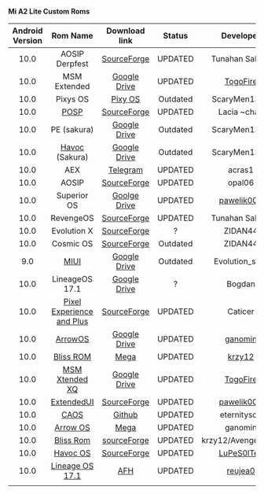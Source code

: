 **Mi A2 Lite Custom Roms**

| Android Version |                           Rom Name                           |                        Download link                         |  Status  |                          Developer                           | Continues | Official | OTA  |
| :-------------: | :----------------------------------------------------------: | :----------------------------------------------------------: | :------: | :----------------------------------------------------------: | :-------: | :------: | :--: |
|      10.0       |                        AOSIP Derpfest                        | [SourceForge](https://sourceforge.net/projects/tunahan-s-builds/files/daisy-builds/DerpFest/) | UPDATED  |                        Tunahan Sahinn                        |     ✔     |    ✔     |  ❌   |
|      10.0       |                         MSM Extended                         | [Google Drive](https://drive.google.com/open?id=114RoL6JAQs9p77w7GMXUP4ic4sAgKvX7) | UPDATED  | [TogoFire](https://forum.xda-developers.com/member.php?u=4230687) |     ❌     |    ❌     |  ❌   |
|      10.0       |                           Pixys OS                           | [Pixy OS](https://drive.google.com/file/d/1hdlfJRyg0zZbIGKsiec-WrkkGj37Ia4N/view?usp=drivesdk) | Outdated |                         ScaryMen1325                         |     ❌     |    ❌     |  ❌   |
|      10.0       | [POSP](https://forum.xda-developers.com/mi-a2-lite/development/9-0-potato-sauce-project-laciachan-t3953159) | [SourceForge](https://sourceforge.net/projects/posp/files/daisy/croquette/) | UPDATED  |                         Lacia ~chan                          |     ✔     |    ✔     |  ✔   |
|      10.0       |                         PE (sakura)                          | [Google Drive](https://drive.google.com/open?id=12HyekcUie94imlro5cZvSQ5Qk_q4CoJ5) | Outdated |                         ScaryMen1325                         |     ❌     |    ❌     |  ❌   |
|      10.0       | [Havoc](https://forum.xda-developers.com/redmi-6-pro/development/4-9-havoc-os-v2-6-t3942681) (Sakura) | [Google Drive](https://drive.google.com/open?id=1aBeAC6EjQqifJtDBOfGrbtx55J2r_xE6) | Outdated |                         ScaryMen1325                         |     ❌     |    ❌     |  ❌   |
|      10.0       |                             AEX                              |          [Telegram](https://t.me/newsmia2lite/256)           | UPDATED  |                            acras1                            |     ✔     |    ❌     |  ❌   |
|      10.0       |                            AOSIP                             | [SourceForge](https://sourceforge.net/projects/aosip-daisy-ota/files/builds/) | UPDATED  |                            opal06                            |     ✔     |    ❌     |  ❌   |
|      10.0       |                         Superior OS                          | [Goolge Drive](https://drive.google.com/open?id=1HuBdADxPoecHA7UtAvw_PHtgGYhV7XrG) | UPDATED  | [pawelik001](https://forum.xda-developers.com/member.php?u=8419529) |     ✔     |    ✔     |  ❔   |
|      10.0       |                          RevengeOS                           | [SourceForge](https://sourceforge.net/projects/tunahan-s-builds/files/daisy-builds/Revenge-Q/) | UPDATED  |                        Tunahan Sahinn                        |     ✔     |    ✔     |  ✔   |
|      10.0       |                         Evolution X                          | [SourceForge](https://sourceforge.net/projects/daisy1/files/rom/) |    ?     |                           ZIDAN44                            |     ❔     |    ❌     |  ❌   |
|      10.0       |                          Cosmic OS                           | [SourceForge](https://sourceforge.net/projects/daisy1/files/rom/Cosmic-OS-v5.0-Quasar-daisy-20200124-2324-UNOFFICIAL.zip/download) | Outdated |                           ZIDAN44                            |     ❌     |    ❌     |  ❌   |
|       9.0       | [MIUI](https://forum.xda-developers.com/mi-a2-lite/development/9-miui-rom-t3960704) | [Google Drive](https://drive.google.com/drive/folders/1efZZvSwJ1pCKFgTAWi98CMQbdBdmwT09?usp=sharing) | Outdated |                        Evolution_serg                        |     ❌     |    ❌     |  ❌   |
|      10.0       |                        LineageOS 17.1                        | [Google Drive](https://drive.google.com/file/d/1yaMJSVFqmNyMDzOiokNtbOQ448C0Omsa/view?usp=sharing) |    ?     |                            Bogdan                            |     ❌     |    ❌     |  ❌   |
|      10.0       | [Pixel Experience and Plus](https://forum.xda-developers.com/mi-a2-lite/development/rom-pixel-experience-plus-t4069995) | [SourceForge](https://sourceforge.net/projects/fdoops-builds/files/) | UPDATED  |                           Caticer                            |     ✔     |    ❌     |  ❌   |
|      10.0       | [ArrowOS](https://forum.xda-developers.com/mi-a2-lite/development/rom-arrowos-v10-0-xiaomi-mi-a2-lite-t4072841) | [Google Drive](https://drive.google.com/drive/folders/1iYCf3K1pgHHPuF2FZLlg1caeptX8Jbtb) | UPDATED  | [ganomin](https://forum.xda-developers.com/member.php?u=9850043) |     ✔     |    ❌     |  ❌   |
|      10.0       | [Bliss ROM](https://forum.xda-developers.com/mi-a2-lite/development/10-0-bliss-rom-v12-5-xiaomi-mi-a2-lite-t4072705) | [Mega](https://mega.nz/#!7NFEECrR!GQawiMXLoAT2xufFqJ5QGjCPxThp2eCOEvuc-ATPyGY) | UPDATED  | [krzy12](https://forum.xda-developers.com/member.php?u=5938081) |     ✔     |    ❌     |  ❌   |
|      10.0       | [MSM Xtended XQ](https://forum.xda-developers.com/mi-a2-lite/development/stable-msm-xtended-xq-release-v6-0-t4063845) | [Google Drive](https://drive.google.com/file/d/1fE23XX-Sjg5S032OJFoBK27dsrR8Uin2/view) | UPDATED  | [TogoFire](https://forum.xda-developers.com/member.php?u=4230687) |     ✔     |    ❌     |  ❌   |
|      10.0       | [ExtendedUI](https://forum.xda-developers.com/mi-a2-lite/development/10-0-extendedui-xiaomi-mi-a2-lite-t4070989) | [SourceForge](https://sourceforge.net/projects/extendedui/files/daisy/) | UPDATED  | [pawelik001](https://forum.xda-developers.com/member.php?u=8419529) |     ✔     |    ✔     |  ❔   |
|      10.0       | [CAOS](https://github.com/C-A-O-S/treble_manifest_caos/wiki/CAOS-Project) | [Github](https://github.com/C-A-O-S/treble_manifest_caos/wiki/CAOS-Project) | UPDATED  |                         eternityson                          |     ✔     |    ❌     |  ❌   |
|      10.0       | [Arrow OS](https://forum.xda-developers.com/mi-a2-lite/development/rom-arrowos-v10-0-xiaomi-mi-a2-lite-t4072841) |  [Mega](https://mega.nz/#F!ud8BTSza!8EihQfOZp5N23-JM7OO2hg)  | UPDATED  |                           ganomin                            |     ✔     |    ❌     |  ❌   |
|      10.0       | [Bliss Rom](https://forum.xda-developers.com/mi-a2-lite/development/10-0-bliss-rom-v12-5-xiaomi-mi-a2-lite-t4072705) | [sourceForge](https://sourceforge.net/projects/blissroms/files/Q/daisy/Bliss-v12.5-daisy-OFFICIAL-20200330.zip/download) | UPDATED  |                      krzy12/Avengerhood                      |     ✔     |    ✔     |  ❔   |
|      10.0       |        [Havoc OS](https://t.me/A2LiteOfficial/154755)        | [SourceForge](https://sourceforge.net/projects/lupesoltec-builds/files/daisy/ten/havoc/Havoc-OS-v3.3-20200405-2019-daisy-UNOFFICIAL.zip/download) | UPDATED  |            [LuPeS0lTec](https://t.me/LuPeS0lTec)             |     ✔     |    ❌     |  ❌   |
|      10.0       | [Lineage OS 17.1](https://forum.xda-developers.com/mi-a2-lite/development/lineageos-17-1-xiaomi-a2-lite-t4076439) | [AFH](https://androidfilehost.com/?fid=4349826312261762754)  | UPDATED  | [reujea0](https://forum.xda-developers.com/member.php?u=7249498) |     ✔     |    ❌     |  ❌   |
|                 |                                                              |                                                              |          |                                                              |           |          |      |
